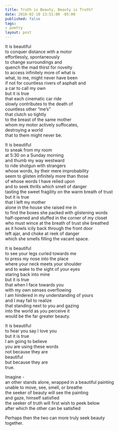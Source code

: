 ```yaml
---
title: Truth is Beauty, Beauty is Truth?
date: 2016-02-10 13:51:00 -05:00
published: false
tags:
- poetry
layout: post
---
```


It is beautiful  
to conquer distance with a motor  
effortlessly, spontaneously  
to change surroundings and  
quench the mad thirst for novelty  
to access infinitely more of what is  
what, to me, might never have been  
if not for countless rivers of asphalt and  
a car to call my own  
but it is true  
that each cinematic car ride  
slowly contributes to the death of  
countless other “me’s”   
that clutch so tightly  
to the breast of the same mother  
whom my motor actively suffocates,  
destroying a world  
that to them might never be.  

It is beautiful  
to sneak from my room  
at 5:30 on a Sunday morning  
and thumb my way westward  
to ride shotgun with strangers  
whose words, by their mere improbability  
seem to glisten infinitely more than those   
of whose words I have relied upon  
and to seek thrills which smell of danger  
tasting the sweet fragility on the warm breath of trust  
but it is true  
that I left my mother  
alone in the house she raised me in  
to find the boxes she packed with glistening words  
half-opened and stuffed in the corner of my closet  
who must wince at the breath of trust she breathed  
as it howls icily back through the front door   
left ajar, and choke at reek of danger   
which she smells filling the vacant space.  

It is beautiful  
to see your legs curled towards me  
to press my nose into the place  
where your neck meets your shoulder  
and to wake to the sight of your eyes  
staring back into mine  
but it is true  
that when I face towards you  
with my own senses overflowing  
I am hindered in my understanding of yours  
and I may fail to realize  
that standing next to you and gazing  
into the world as you perceive it  
would be the far greater beauty.  

It is beautiful  
to hear you say I love you  
but it is true  
I am going to believe  
you are using these words  
not because they are   
beautiful  
but because they are   
true.  

Imagine -   
an other stands alone, wrapped in a beautiful painting  
unable to move, see, smell, or breathe  
the seeker of beauty will see the painting   
and gaze, himself satisfied  
the seeker of truth will first wish to peek below  
after which the other can be satisfied  

Perhaps then the two can more truly seek beauty  
together.